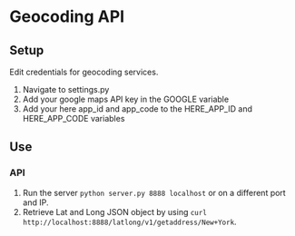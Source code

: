 # Geocoding API

## Setup
Edit credentials for geocoding services.
1. Navigate to settings.py
2. Add your google maps API key in the GOOGLE variable
3. Add your here app_id and app_code to the HERE_APP_ID and HERE_APP_CODE variables

## Use

### API
1. Run the server `python server.py 8888 localhost` or on a different port and IP.
2. Retrieve Lat and Long JSON object by using `curl http://localhost:8888/latlong/v1/getaddress/New+York`.
